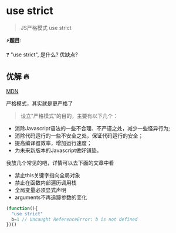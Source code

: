 # use strict

> JS严格模式 use strict

**⚡题目**:

❓ "use strict", 是什么? 优缺点?

## 优解 🔥

[MDN](https://developer.mozilla.org/zh-CN/docs/Web/JavaScript/Reference/Strict_mode)

严格模式，其实就是更严格了

> 设立"严格模式"的目的，主要有以下几个：

- 消除Javascript语法的一些不合理、不严谨之处，减少一些怪异行为;
- 消除代码运行的一些不安全之处，保证代码运行的安全；
- 提高编译器效率，增加运行速度；
- 为未来新版本的Javascript做好铺垫。

我放几个常见的吧，详情可以去下面的文章中看

- 禁止this关键字指向全局对象
- 禁止在函数内部遍历调用栈
- 全局变量必须显式声明
- arguments不再追踪参数的变化

```js
(function(){
  "use strict"
  b=1 // Uncaught ReferenceError: b is not defined
})()
```
